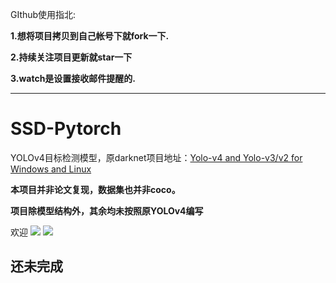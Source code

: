 GIthub使用指北:

**1.想将项目拷贝到自己帐号下就fork一下.**

**2.持续关注项目更新就star一下**

**3.watch是设置接收邮件提醒的.**

---

# SSD-Pytorch 

YOLOv4目标检测模型，原darknet项目地址：[Yolo-v4 and Yolo-v3/v2 for Windows and Linux](https://github.com/AlexeyAB/darknet)

**本项目并非论文复现，数据集也并非coco。**

**项目除模型结构外，其余均未按照原YOLOv4编写**


欢迎
[![](https://img.shields.io/github/stars/yatengLG/YOLOv4-Pytorch.svg)](https://github.com/yatengLG/YOLOv4-Pytorch/stargazers) 
[![](https://img.shields.io/github/forks/yatengLG/YOLOv4-Pytorch.svg)](https://github.com/yatengLG/YOLOv4-Pytorch/network)

## 还未完成